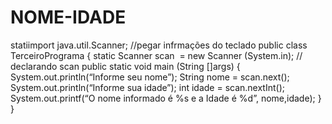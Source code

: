 # NOME-IDADE
statiimport java.util.Scanner; //pegar infrmações do teclado public class TerceiroPrograma { static Scanner scan  = new Scanner (System.in); // declarando scan public static void main (String []args) { System.out.println(“Informe seu nome”); String nome = scan.next(); System.out.println(“Informe sua idade”); int idade = scan.nextInt(); System.out.printf(“O nome informado é %s e a Idade é %d”, nome,idade); } }
